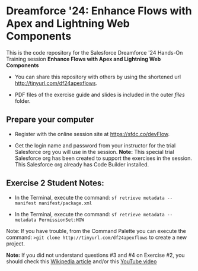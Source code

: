 # Dreamforce '24: Enhance Flows with Apex and Lightning Web Components

This is the code repository for the Salesforce Dreamforce '24 Hands-On Training session **Enhance Flows with Apex and Lightning Web Components**

* You can share this repository with others by using the shortened url http://tinyurl.com/df24apexflows.

* PDF files of the exercise guide and slides is included in the outer *files* folder. 
## Prepare your computer
* Register with the online session site at https://sfdc.co/devFlow.

 * Get the login name and password from your instructor for the trial Salesforce org you will use in the session.
**Note:** This special trial Salesforce org has been created to support the exercises in the session. This Salesforce org already has Code Builder installed. 


## Exercise 2 Student Notes:
* In the Terminal, execute the command: 
```sf retrieve metadata --manifest manifest/package.xml```

* In the Terminal, execute the command: 
```sf retrieve metadata --metadata PermissionSet:HOW``` 

Note: If you have trouble, from the Command Palette you can execute the command: 
```>git clone http://tinyurl.com/df24apexflows```
to create a new project. 

**Note:** If you did not understand questions #3 and #4 on Exercise #2, you should check this [Wikipedia article](<https://en.wikipedia.org/wiki/42_(number)#The_Hitchhiker's_Guide_to_the_Galaxy>) and/or this [YouTube video](https://www.youtube.com/watch?v=tK0urw144cU)


